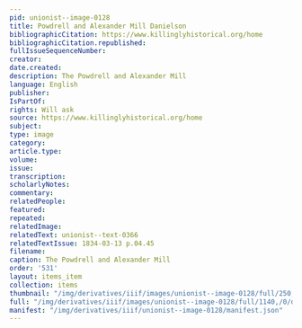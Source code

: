 ```yaml
---
pid: unionist--image-0128
title: Powdrell and Alexander Mill Danielson
bibliographicCitation: https://www.killinglyhistorical.org/home
bibliographicCitation.republished: 
fullIssueSequenceNumber: 
creator: 
date.created: 
description: The Powdrell and Alexander Mill
language: English
publisher: 
IsPartOf: 
rights: Will ask
source: https://www.killinglyhistorical.org/home
subject: 
type: image
category: 
article.type: 
volume: 
issue: 
transcription: 
scholarlyNotes: 
commentary: 
relatedPeople: 
featured: 
repeated: 
relatedImage: 
relatedText: unionist--text-0366
relatedTextIssue: 1834-03-13 p.04.45
filename: 
caption: The Powdrell and Alexander Mill
order: '531'
layout: items_item
collection: items
thumbnail: "/img/derivatives/iiif/images/unionist--image-0128/full/250,/0/default.jpg"
full: "/img/derivatives/iiif/images/unionist--image-0128/full/1140,/0/default.jpg"
manifest: "/img/derivatives/iiif/unionist--image-0128/manifest.json"
---
```

